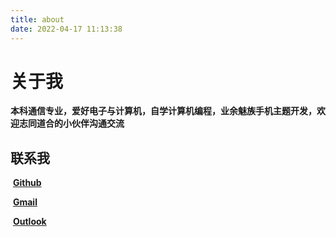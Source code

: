 ```yaml
---
title: about
date: 2022-04-17 11:13:38
---
```


# 关于我

​	**本科通信专业，爱好电子与计算机，自学计算机编程，业余魅族手机主题开发，欢迎志同道合的小伙伴沟通交流**

## 联系我

​	**[Github](https://github.com/ZvoZve)**

​	**[Gmail](zvozve@Gmail.com)**

​	**[Outlook](zvozve@outlook.com)**
